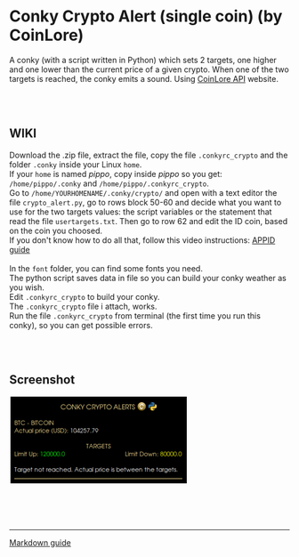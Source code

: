 # Conky Crypto Alert (single coin) (by CoinLore)
 
A conky (with a script written in Python) which sets 2 targets, one higher and one lower than the current price of a given crypto. When one of the two targets is reached, the conky emits a sound. Using [CoinLore API](https://www.coinlore.com/cryptocurrency-data-api#ticker) website.<br>

<br>
<br>

## **WIKI**<br>

Download the .zip file, extract the file, copy the file `.conkyrc_crypto` and the folder `.conky` inside your Linux `home`.<br>
If your `home` is named *pippo*, copy inside *pippo* so you get: `/home/pippo/.conky` and `/home/pippo/.conkyrc_crypto`.<br>
Go to `/home/YOURHOMENAME/.conky/crypto/` and open with a text editor the file `crypto_alert.py`, go to rows block 50-60 and decide what you want to use for the two targets values: the script variables or the statement that read the file `usertargets.txt`. Then go to row 62 and edit the ID coin, based on the coin you choosed.<br>
If you don't know how to do all that, follow this video instructions: [APPID guide](https://www.youtube.com/watch?v=aDSMSjkxLsE)<br>
<br>
In the `font` folder, you can find some fonts you need.<br>
The python script saves data in file so you can build your conky weather as you wish.<br>
Edit `.conkyrc_crypto` to build your conky.<br>
The `.conkyrc_crypto` file i attach, works.<br>
Run the file `.conkyrc_crypto` from terminal (the first time you run this conky), so you can get possible errors. 




<br>
<br>

## Screenshot

![](https://github.com/TheHeadlessOfficial/conky_crypto_single_coin/blob/main/.conky/crypto/docs/screenshot.png)<br>

<br>
<br>

<br>

---
[Markdown guide](https://docs.github.com/en/get-started/writing-on-github/getting-started-with-writing-and-formatting-on-github/basic-writing-and-formatting-syntax)


